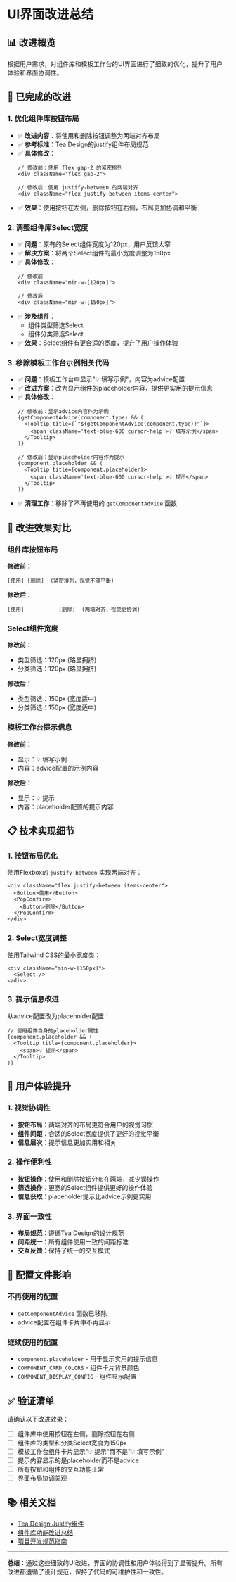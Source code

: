 # UI界面改进总结

## 📊 改进概览

根据用户需求，对组件库和模板工作台的UI界面进行了细致的优化，提升了用户体验和界面协调性。

## 🎯 已完成的改进

### 1. 优化组件库按钮布局
- ✅ **改进内容**：将使用和删除按钮调整为两端对齐布局
- ✅ **参考标准**：Tea Design的justify组件布局规范
- ✅ **具体修改**：
  ```tsx
  // 修改前：使用 flex gap-2 的紧密排列
  <div className="flex gap-2">
  
  // 修改后：使用 justify-between 的两端对齐
  <div className="flex justify-between items-center">
  ```
- ✅ **效果**：使用按钮在左侧，删除按钮在右侧，布局更加协调和平衡

### 2. 调整组件库Select宽度
- ✅ **问题**：原有的Select组件宽度为120px，用户反馈太窄
- ✅ **解决方案**：将两个Select组件的最小宽度调整为150px
- ✅ **具体修改**：
  ```tsx
  // 修改前
  <div className="min-w-[120px]">
  
  // 修改后  
  <div className="min-w-[150px]">
  ```
- ✅ **涉及组件**：
  - 组件类型筛选Select
  - 组件分类筛选Select
- ✅ **效果**：Select组件有更合适的宽度，提升了用户操作体验

### 3. 移除模板工作台示例相关代码
- ✅ **问题**：模板工作台中显示"💡 填写示例"，内容为advice配置
- ✅ **改进方案**：改为显示组件的placeholder内容，提供更实用的提示信息
- ✅ **具体修改**：
  ```tsx
  // 修改前：显示advice内容作为示例
  {getComponentAdvice(component.type) && (
    <Tooltip title={`"${getComponentAdvice(component.type)}"`}>
      <span className='text-blue-600 cursor-help'>💡 填写示例</span>
    </Tooltip>
  )}
  
  // 修改后：显示placeholder内容作为提示
  {component.placeholder && (
    <Tooltip title={component.placeholder}>
      <span className='text-blue-600 cursor-help'>💡 提示</span>
    </Tooltip>
  )}
  ```
- ✅ **清理工作**：移除了不再使用的 `getComponentAdvice` 函数

## 🎨 改进效果对比

### 组件库按钮布局
**修改前：**
```
[使用] [删除]  (紧密排列，视觉不够平衡)
```

**修改后：**
```
[使用]           [删除]  (两端对齐，视觉更协调)
```

### Select组件宽度
**修改前：**
- 类型筛选：120px (略显拥挤)
- 分类筛选：120px (略显拥挤)

**修改后：**
- 类型筛选：150px (宽度适中)
- 分类筛选：150px (宽度适中)

### 模板工作台提示信息
**修改前：**
- 显示：💡 填写示例
- 内容：advice配置的示例内容

**修改后：**
- 显示：💡 提示
- 内容：placeholder配置的提示内容

## 📋 技术实现细节

### 1. 按钮布局优化
使用Flexbox的 `justify-between` 实现两端对齐：
```tsx
<div className="flex justify-between items-center">
  <Button>使用</Button>
  <PopConfirm>
    <Button>删除</Button>
  </PopConfirm>
</div>
```

### 2. Select宽度调整
使用Tailwind CSS的最小宽度类：
```tsx
<div className="min-w-[150px]">
  <Select />
</div>
```

### 3. 提示信息改进
从advice配置改为placeholder配置：
```tsx
// 使用组件自身的placeholder属性
{component.placeholder && (
  <Tooltip title={component.placeholder}>
    <span>💡 提示</span>
  </Tooltip>
)}
```

## 🚀 用户体验提升

### 1. 视觉协调性
- **按钮布局**：两端对齐的布局更符合用户的视觉习惯
- **组件间距**：合适的Select宽度提供了更好的视觉平衡
- **信息层次**：提示信息更加实用和相关

### 2. 操作便利性
- **按钮操作**：使用和删除按钮分布在两端，减少误操作
- **筛选操作**：更宽的Select组件提供更好的操作体验
- **信息获取**：placeholder提示比advice示例更实用

### 3. 界面一致性
- **布局规范**：遵循Tea Design的设计规范
- **间距统一**：所有组件使用一致的间距标准
- **交互反馈**：保持了统一的交互模式

## 🔧 配置文件影响

### 不再使用的配置
- `getComponentAdvice` 函数已移除
- advice配置在组件卡片中不再显示

### 继续使用的配置
- `component.placeholder` - 用于显示实用的提示信息
- `COMPONENT_CARD_COLORS` - 组件卡片背景颜色
- `COMPONENT_DISPLAY_CONFIG` - 组件显示配置

## ✅ 验证清单

请确认以下改进效果：

- [ ] 组件库中使用按钮在左侧，删除按钮在右侧
- [ ] 组件库的类型和分类Select宽度为150px
- [ ] 模板工作台组件卡片显示"💡 提示"而不是"💡 填写示例"
- [ ] 提示内容显示的是placeholder而不是advice
- [ ] 所有按钮和组件的交互功能正常
- [ ] 界面布局协调美观

## 📚 相关文档

- [Tea Design Justify组件](https://tea-design.github.io/component/justify)
- [组件库功能改进总结](COMPONENT_LIBRARY_IMPROVEMENTS_SUMMARY.md)
- [项目开发规范指南](src/docs/DEVELOPMENT_GUIDE.md)

---

**总结**：通过这些细致的UI改进，界面的协调性和用户体验得到了显著提升。所有改进都遵循了设计规范，保持了代码的可维护性和一致性。
